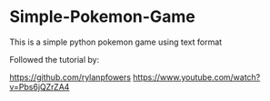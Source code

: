# Simple-Pokemon-Game

This is a simple python pokemon game using text format

Followed the tutorial by:

https://github.com/rylanpfowers
https://www.youtube.com/watch?v=Pbs6jQZrZA4
